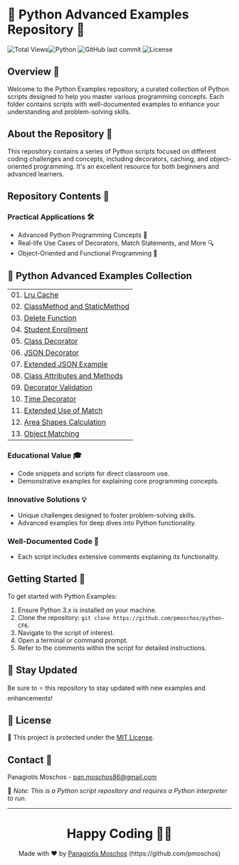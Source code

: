 # 🐍 Python Advanced Examples Repository 🐍

![Total Views](https://views.whatilearened.today/views/github/pmoschos/python-CF6.svg)![Python](https://img.shields.io/badge/language-Python-blue.svg) ![GitHub last commit](https://img.shields.io/github/last-commit/pmoschos/python-CF6) ![License](https://img.shields.io/badge/license-MIT-green.svg)

## Overview 🌟
Welcome to the Python Examples repository, a curated collection of Python scripts designed to help you master various programming concepts. Each folder contains scripts with well-documented examples to enhance your understanding and problem-solving skills.

## About the Repository 📖
This repository contains a series of Python scripts focused on different coding challenges and concepts, including decorators, caching, and object-oriented programming. It's an excellent resource for both beginners and advanced learners.

## Repository Contents 📂
### Practical Applications 🛠️
- Advanced Python Programming Concepts 🎯
- Real-life Use Cases of Decorators, Match Statements, and More 🔍
- Object-Oriented and Functional Programming 📐

## 🐍 Python Advanced Examples Collection

<table>
  <tr>
    <td>01. <a href="https://github.com/pmoschos/python-CF6/tree/main/01.%20Lru%20Cache" title="Learn about the LRU Cache mechanism.">Lru Cache</a></td>
  </tr>
  <tr>
    <td>02. <a href="https://github.com/pmoschos/python-CF6/tree/main/02.%20ClassMethod%20and%20StaticMethod" title="Understand class and static methods in Python.">ClassMethod and StaticMethod</a></td>
  </tr>
  <tr>
    <td>03. <a href="https://github.com/pmoschos/python-CF6/tree/main/03.%20Delete%20Function" title="Learn how to implement and understand the delete functionality.">Delete Function</a></td>
  </tr>
  <tr>
    <td>04. <a href="https://github.com/pmoschos/python-CF6/tree/main/04.%20Student%20Enrollment" title="A program demonstrating student enrollment handling.">Student Enrollment</a></td>
  </tr>
  <tr>
    <td>05. <a href="https://github.com/pmoschos/python-CF6/tree/main/05.%20Class%20Decorator" title="A program to demonstrate decorators applied to classes.">Class Decorator</a></td>
  </tr>
  <tr>
    <td>06. <a href="https://github.com/pmoschos/python-CF6/tree/main/06.%20JSON%20Decorator" title="Learn about using decorators to modify JSON.">JSON Decorator</a></td>
  </tr>
  <tr>
    <td>07. <a href="https://github.com/pmoschos/python-CF6/tree/main/07.%20Extended%20JSON%20Example" title="Extended use cases for JSON decorators.">Extended JSON Example</a></td>
  </tr>
  <tr>
    <td>08. <a href="https://github.com/pmoschos/python-CF6/tree/main/08.%20Class%20Attributes%20and%20Methods" title="Learn about class attributes and their methods.">Class Attributes and Methods</a></td>
  </tr>
  <tr>
    <td>09. <a href="https://github.com/pmoschos/python-CF6/tree/main/09.%20Decorator%20Validation" title="Using decorators to validate input data.">Decorator Validation</a></td>
  </tr>
  <tr>
    <td>10. <a href="https://github.com/pmoschos/python-CF6/tree/main/10.%20Time%20Decorator" title="Learn about timing functions with decorators.">Time Decorator</a></td>
  </tr>
  <tr>
    <td>11. <a href="https://github.com/pmoschos/python-CF6/tree/main/11.%20Extended%20Use%20of%20Match" title="Explore advanced uses of Python's match statement.">Extended Use of Match</a></td>
  </tr>
  <tr>
    <td>12. <a href="https://github.com/pmoschos/python-CF6/tree/main/12.%20Area%20Shapes%20Calculation" title="Calculate areas of shapes using match statements.">Area Shapes Calculation</a></td>
  </tr>
  <tr>
    <td>13. <a href="https://github.com/pmoschos/python-CF6/tree/main/13.%20Object%20Matching" title="Use match statements for class-based object matching.">Object Matching</a></td>
  </tr>
</table>

### Educational Value 🎓
- Code snippets and scripts for direct classroom use.
- Demonstrative examples for explaining core programming concepts.

### Innovative Solutions 💡
- Unique challenges designed to foster problem-solving skills.
- Advanced examples for deep dives into Python functionality.

### Well-Documented Code 📄
- Each script includes extensive comments explaining its functionality.

## Getting Started 🚀
To get started with Python Examples:
1. Ensure Python 3.x is installed on your machine.
2. Clone the repository: `git clone https://github.com/pmoschos/python-CF6`.
3. Navigate to the script of interest.
4. Open a terminal or command prompt.
5. Refer to the comments within the script for detailed instructions.

## 📢 Stay Updated

Be sure to ⭐ this repository to stay updated with new examples and enhancements!

## 📄 License

🔐 This project is protected under the [MIT License](https://mit-license.org/).

## Contact 📧
Panagiotis Moschos - pan.moschos86@gmail.com

🔗 *Note: This is a Python script repository and requires a Python interpreter to run.*

---
<h1 align=center>Happy Coding 👨‍💻 </h1>

<p align="center">
  Made with ❤️ by
  <a href="https://www.linkedin.com/in/panagiotis-moschos" target="_blank">
  Panagiotis Moschos</a> (https://github.com/pmoschos)
</p>

